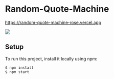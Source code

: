 # Random-Quote-Machine
https://random-quote-machine-rose.vercel.app

![](https://res.cloudinary.com/lookhome/image/upload/v1672359179/gifs/uh4f9giblq2q0dvtzy25.gif)

## Setup
To run this project, install it locally using npm:
```
$ npm install
$ npm start
```

